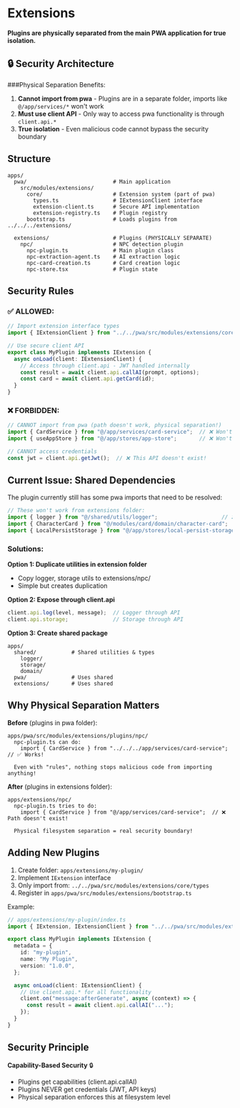 # Extensions

**Plugins are physically separated from the main PWA application for true isolation.**

## 🔒 Security Architecture

###Physical Separation Benefits:

1. **Cannot import from pwa** - Plugins are in a separate folder, imports like `@/app/services/*` won't work
2. **Must use client API** - Only way to access pwa functionality is through `client.api.*`
3. **True isolation** - Even malicious code cannot bypass the security boundary

## Structure

```
apps/
  pwa/                           # Main application
    src/modules/extensions/
      core/                      # Extension system (part of pwa)
        types.ts                 # IExtensionClient interface
        extension-client.ts      # Secure API implementation
        extension-registry.ts    # Plugin registry
      bootstrap.ts               # Loads plugins from ../../../extensions/

  extensions/                    # Plugins (PHYSICALLY SEPARATE)
    npc/                         # NPC detection plugin
      npc-plugin.ts              # Main plugin class
      npc-extraction-agent.ts    # AI extraction logic
      npc-card-creation.ts       # Card creation logic
      npc-store.tsx              # Plugin state
```

## Security Rules

### ✅ ALLOWED:

```typescript
// Import extension interface types
import { IExtensionClient } from "../../pwa/src/modules/extensions/core/types";

// Use secure client API
export class MyPlugin implements IExtension {
  async onLoad(client: IExtensionClient) {
    // Access through client.api - JWT handled internally
    const result = await client.api.callAI(prompt, options);
    const card = await client.api.getCard(id);
  }
}
```

### ❌ FORBIDDEN:

```typescript
// CANNOT import from pwa (path doesn't work, physical separation!)
import { CardService } from "@/app/services/card-service";  // ❌ Won't work!
import { useAppStore } from "@/app/stores/app-store";       // ❌ Won't work!

// CANNOT access credentials
const jwt = client.api.getJwt();  // ❌ This API doesn't exist!
```

## Current Issue: Shared Dependencies

The plugin currently still has some pwa imports that need to be resolved:

```typescript
// These won't work from extensions folder:
import { logger } from "@/shared/utils/logger";                    // ❌
import { CharacterCard } from "@/modules/card/domain/character-card";  // ❌
import { LocalPersistStorage } from "@/app/stores/local-persist-storage"; // ❌
```

### Solutions:

**Option 1: Duplicate utilities in extension folder**
- Copy logger, storage utils to extensions/npc/
- Simple but creates duplication

**Option 2: Expose through client.api**
```typescript
client.api.log(level, message);  // Logger through API
client.api.storage;              // Storage through API
```

**Option 3: Create shared package**
```
apps/
  shared/           # Shared utilities & types
    logger/
    storage/
    domain/
  pwa/              # Uses shared
  extensions/       # Uses shared
```

## Why Physical Separation Matters

**Before** (plugins in pwa folder):
```
apps/pwa/src/modules/extensions/plugins/npc/
  npc-plugin.ts can do:
    import { CardService } from "../../../app/services/card-service";  // ✅ Works!

  Even with "rules", nothing stops malicious code from importing anything!
```

**After** (plugins in extensions folder):
```
apps/extensions/npc/
  npc-plugin.ts tries to do:
    import { CardService } from "@/app/services/card-service";  // ❌ Path doesn't exist!

  Physical filesystem separation = real security boundary!
```

## Adding New Plugins

1. Create folder: `apps/extensions/my-plugin/`
2. Implement `IExtension` interface
3. Only import from: `../../pwa/src/modules/extensions/core/types`
4. Register in `apps/pwa/src/modules/extensions/bootstrap.ts`

Example:
```typescript
// apps/extensions/my-plugin/index.ts
import { IExtension, IExtensionClient } from "../../pwa/src/modules/extensions/core/types";

export class MyPlugin implements IExtension {
  metadata = {
    id: "my-plugin",
    name: "My Plugin",
    version: "1.0.0",
  };

  async onLoad(client: IExtensionClient) {
    // Use client.api.* for all functionality
    client.on("message:afterGenerate", async (context) => {
      const result = await client.api.callAI("...");
    });
  }
}
```

## Security Principle

**Capability-Based Security** 🔒
- Plugins get capabilities (client.api.callAI)
- Plugins NEVER get credentials (JWT, API keys)
- Physical separation enforces this at filesystem level
